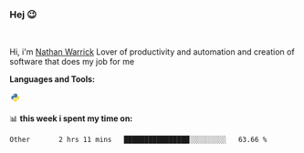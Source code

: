 ### Hej 😉
<br />

Hi, i'm [Nathan Warrick](https://github.com/NathanWarrick)
Lover of productivity and automation and creation of software that does my job for me


**Languages and Tools:**  


<code><img height="20" src="https://raw.githubusercontent.com/github/explore/80688e429a7d4ef2fca1e82350fe8e3517d3494d/topics/python/python.png"></code>


📊 **this week i spent my time on:**

<!--START_SECTION:waka-->

```text
Other       2 hrs 11 mins   ████████████████░░░░░░░░░   63.66 %
```

<!--END_SECTION:waka-->







